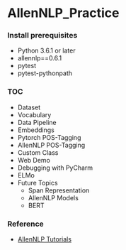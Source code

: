 # AllenNLP_Practice

### Install prerequisites
* Python 3.6.1 or later
* allennlp==0.6.1
* pytest
* pytest-pythonpath


### TOC
* Dataset
* Vocabulary
* Data Pipeline
* Embeddings
* Pytorch POS-Tagging
* AllenNLP POS-Tagging
* Custom Class
* Web Demo
* Debugging with PyCharm
* ELMo
* Future Topics
    * Span Representation
    * AllenNLP Models
    * BERT
 
 
### Reference
 * [ AllenNLP Tutorials](https://github.com/allenai/allennlp/tree/master/tutorials)